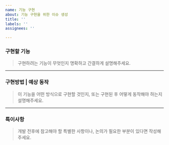```yaml
---
name: 기능 구현
about: 기능 구현을 위한 이슈 생성
title: ''
labels: ''
assignees: ''

---
```


### **구현할 기능**
> 구현하려는 기능이 무엇인지 명확하고 간결하게 설명해주세요.

---

### **구현방법 | 예상 동작**
> 이 기능을 어떤 방식으로 구현할 것인지, 또는 구현된 후 어떻게 동작해야 하는지 설명해주세요.

---

### **특이사항**
> 개발 전후에 참고해야 할 특별한 사항이나, 논의가 필요한 부분이 있다면 작성해주세요.
